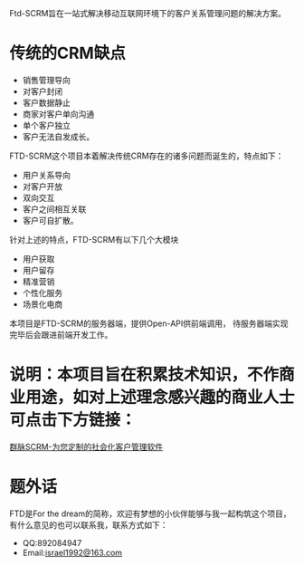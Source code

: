 Ftd-SCRM旨在一站式解决移动互联网环境下的客户关系管理问题的解决方案。 

# 传统的CRM缺点
* 销售管理导向
* 对客户封闭
* 客户数据静止
* 商家对客户单向沟通
* 单个客户独立
* 客户无法自发成长。
 
FTD-SCRM这个项目本着解决传统CRM存在的诸多问题而诞生的，特点如下： 
* 用户关系导向
* 对客户开放
* 双向交互
* 客户之间相互关联
* 客户可自扩散。 

针对上述的特点，FTD-SCRM有以下几个大模块
* 用户获取
* 用户留存
* 精准营销
* 个性化服务
* 场景化电商

本项目是FTD-SCRM的服务器端，提供Open-API供前端调用， 待服务器端实现完毕后会跟进前端开发工作。

# 说明：本项目旨在积累技术知识，不作商业用途，如对上述理念感兴趣的商业人士可点击下方链接：

[群脉SCRM-为您定制的社会化客户管理软件](https://www.quncrm.com/)

# 题外话
FTD是For the dream的简称，欢迎有梦想的小伙伴能够与我一起构筑这个项目，有什么意见的也可以联系我，联系方式如下：
* QQ:892084947
* Email:israel1992@163.com
